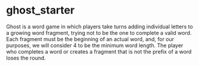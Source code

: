 # ghost_starter
Ghost is a word game in which players take turns adding individual letters to a growing word fragment, trying not to be the one to complete a valid word. Each fragment must be the beginning of an actual word, and, for our purposes, we will consider 4 to be the minimum word length. The player who completes a word or creates a fragment that is not the prefix of a word loses the round.
